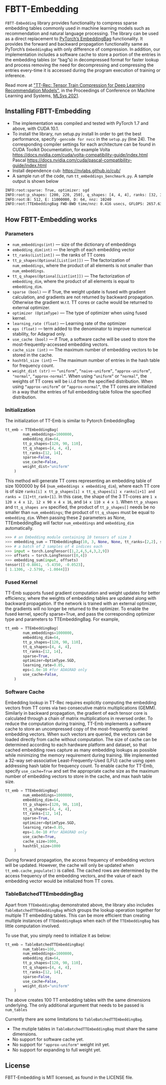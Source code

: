 # FBTT-Embedding
`FBTT-Embedding` library provides functionality to compress sparse embedding tables commonly used in machine learning models such as recommendation and natural language processing. The library can be used as a direct replacement to [PyTorch’s EmbeddingBag](https://pytorch.org/docs/stable/generated/torch.nn.EmbeddingBag.html) functionality. It provides the forward and backward propagation functionality same as PyTorch’s `EmbeddingBag` with only difference of compression.
In addition, our implementation includes a software cache to store a portion of the entries in the embedding tables (or “bag”s) in decompressed format for faster lookup and process removing the need for decompressing and compressing the entries every-time it is accessed during the program execution of training or inference.

Read more at ["TT-Rec: Tensor Train Compression for Deep Learning Recommendation Models"](https://proceedings.mlsys.org/paper/2021/file/979d472a84804b9f647bc185a877a8b5-Paper.pdf), in the Proceedings of Conference on Machine Learning and Systems, [MLSys 2021](https://mlsys.org/).

## Installing FBTT-Embedding

* The implementation was compiled and tested with PyTorch 1.7 and above, with CUDA 10.1.
* To install the library, run setup.py install
    In order to get the best performance, specify `-gencode for nvcc` in the `setup.py` (line 24). The corresponding compiler settings for each architecture can be found in CUDA Toolkit Documentation, for example
    Volta https://docs.nvidia.com/cuda/volta-compatibility-guide/index.html
    Pascal https://docs.nvidia.com/cuda/pascal-compatibility-guide/index.html
* Install dependence cub: https://nvlabs.github.io/cub/
* A sample run of the code, run `tt_embeddings_benchmark.py`. A sample output is shown below

``` bash
INFO:root:sparse: True, optimizer: sgd
INFO:root:p_shapes: [200, 220, 250], q_shapes: [4, 4, 4], ranks: [32, 32]
INFO:root:B: 512, E: 11000000, D: 64, nnz: 10240
INFO:root:TTEmbeddingBag FWD-BWD time/nnz: 0.416 usecs, GFLOPS: 2657.631, BW: 18.456
```

## How FBTT-Embedding works

### Parameters

* `num_embeddings(int)` — size of the dictionary of embeddings
* `embedding_dim(int)` — the length of each embedding vector
* `tt_ranks(List[int])` — the ranks of TT cores
* `tt_p_shapes(Optional[List[int]])` — The factorization of `num_embeddings`, where the product of all elements is not smaller than `num_embeddings`.
* `tt_q_shapes(Optional[List[int]])` — The factorization of `embedding_dim`, where the product of all elements is equal to `embedding_dim`.
* `sparse (bool)` — if True, the weight update is fused with gradient calculation, and gradients are not returned by backward propagation. Otherwise the gradient w.r.t. TT cores or cache would be returned to external optimizer.
* `optimizer (OptimType)` — The type of optimizer when using fused kernel.
* `learning_rate (float)` — Learning rate of the optimizer
* `eps (float)` — term added to the denominator to improve numerical stability, for Adagrad only.
* `use_cache (bool)` — if True, a software cache will be used to store the most-frequently-accessed embedding vectors.
* `cache_size (int)` — The maximum number of embedding vectors to be stored in the cache.
* `hashtbl_size (int`) — The maximum number of entries in the hash table for frequency count.
* `weight_dist (str)` — `“uniform”`, `“naive-uniform”`, `“approx-uniform”`, `"normal"`, `“approx-normal”`. When using `“uniform”` or `“normal”`, the weights of TT cores will be i.i.d from the specified distribution. When using `“approx-uniform”` or `“approx-normal”`, the TT cores are initialized in a way that the entries of full embedding table follow the specified distribution.

### Initialization
The initialization of TT-Emb is similar to Pytorch EmbeddingBag

``` python
tt_emb = TTEmbeddingBag(
        num_embeddings=1000000,
        embedding_dim=64,
        tt_p_shapes=[120, 90, 110],
        tt_q_shapes=[4, 4, 4],
        tt_ranks=[12, 14],
        sparse=False,
        use_cache=False,
        weight_dist="uniform"
    )
```

This method will generate TT cores representing an embedding table of size 1000000 by 64 (`num_embeddings x embedding_dim`), where each TT core is of size `ranks[i] x tt_p_shapes[i] x tt_q_shapes[i] x ranks[i+1] and ranks = [1]+tt_rank+[1]`. In this case, the shape of the 3 TT-cores are `1 x 120 x 4 x 12, 12 x 90 x 4 x 16`, and `14 x 110 x 4 x 1`.
When `tt_p_shapes` and `tt_q_shapes are` specified, the product of `tt_p_shapes[]` needs be no smaller than `num_embeddings`; the product of `tt_q_shapes` must be equal to `embedding_dim`. When passing these 2 parameters as None, TTEmbeddingBag will factor `num_embeddings` and `embedding_dim` automatically.

``` python
>>> # an Embedding module containing 10 tensors of size 3
>>> embedding_sum = TTEmbeddingBag(10, 3, None, None, tt_ranks=[2,2], sparse=False, use_cache=False)
>>> # a batch of 2 samples of 4 indices each
>>> input = torch.LongTensor([1,2,4,5,4,3,2,9])
>>> offsets = torch.LongTensor([0,4])
>>> embedding_sum(input, offsets)
tensor([[-0.8861, -5.4350, -0.0523],
[ 1.1306, -2.5798, -1.0044]])
```

### Fused Kernel
TT-Emb supports fused gradient computation and weight updates for better efficiency, where the weights of embedding tables are updated along with backward propagation. If the network is trained with an external optimizer, the gradients will no longer be returned to the optimizer. To enable the fused kernel, specify sparse=True, and pass the corresponding optimizer type and parameters to TTEmbeddingBag. For example,

``` python
tt_emb = TTEmbeddingBag(
        num_embeddings=1000000,
        embedding_dim=64,
        tt_p_shapes=[120, 90, 110],
        tt_q_shapes=[4, 4, 4],
        tt_ranks=[12, 14],
        sparse=True,
        optimizer=OptimType.SGD,
        learning_rate=0.05,
        eps=1.0e-10 #for ADAGRAD only
        use_cache=False,
    )
```

### Software Cache
Embedding lookup in TT-Rec requires explicitly computing the embedding vectors from TT cores via two consecutive matrix multiplications (GEMM). Similarly in backward propagation, the gradient of each tensor core is calculated through a chain of matrix multiplications in reversed order.
To reduce the computation during training, TT-Emb implements a software cache to store an uncompressed copy of the most-frequently queried embedding vectors. When such vectors are queried, the vectors can be loaded directly from cache without computation. The size of cache can be determined according to each hardware platform and dataset, so that cached embedding rows capture as many embedding lookups as possible while minimizing the memory requirement during training.
We implemented a 32-way set-associative Least-Frequently-Used (LFU) cache using open addressing hash table for frequency count. To enable cache for TT-Emb, specify `use_cache=True` and set the appropriate cache size as the maximum number of embedding vectors to store in the cache, and max hash table size.

``` python
tt_emb = TTEmbeddingBag(
        num_embeddings=1000000,
        embedding_dim=64,
        tt_p_shapes=[120, 90, 110],
        tt_q_shapes=[4, 4, 4],
        tt_ranks=[12, 14],
        sparse=True,
        optimizer=OptimType.SGD,
        learning_rate=0.05,
        eps=1.0e-10 #for ADAGRAD only
        use_cache=True,
        cache_size=1000,
        hashtbl_size=1000
    )
```

During forward propagation, the access frequency of embedding vectors will be updated. However, the cache will only be updated when `tt_emb.cache_populate()` is called. The cached rows are determined by the access frequency of the embedding vectors, and the value of each embedding vector would be initialized from TT cores.

### TableBatchedTTEmbeddingBag

Apart from `TTEmbeddingBag` demonstrated above, the library also includes `TableBatchedTTEmbeddingBag` which groups the lookup operation together for multiple TT embedding tables. This can be more efficient than creating multiple instances of `TTEmbeddingBag`s when each of the `TTEmbeddingBag` has little computation involved.

To use that, you simply need to initialize it as below:

``` python
tt_emb = TableBatchedTTEmbeddingBag(
        num_tables=100,
        num_embeddings=1000000,
        embedding_dim=64,
        tt_p_shapes=[120, 90, 110],
        tt_q_shapes=[4, 4, 4],
        tt_ranks=[12, 14],
        sparse=False,
        use_cache=False,
        weight_dist="uniform"
    )
```

The above creates 100 TT embedding tables with the same dimensions underlying. The only additional argument that needs to be passed is `num_tables`

Currently there are some limitations to `TableBatchedTTEmbeddingBag`.

* The mutiple tables in `TableBatchedTTEmbeddingBag` must share the same dimensions.
* No support for software cache yet.
* No support for `"approx-uniform"` weight init yet.
* No support for expanding to full weight yet.

## License
FBTT-Embedding is MIT licensed, as found in the LICENSE file.
